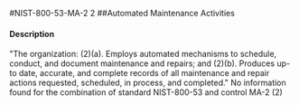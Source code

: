 #NIST-800-53-MA-2 2
##Automated Maintenance Activities
#### Description
"The organization:
   (2)(a).  Employs automated mechanisms to schedule, conduct, and document maintenance and repairs; and
   (2)(b).  Produces up-to date, accurate, and complete records of all maintenance and repair actions requested, scheduled, in process, and completed."
No information found for the combination of standard NIST-800-53 and control MA-2 (2)
